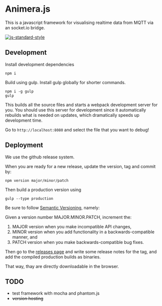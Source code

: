 # Animera.js
This is a javascript framework for visualising realtime data from MQTT via an socket.io bridge.

[![js-standard-style](https://cdn.rawgit.com/feross/standard/master/badge.svg)](https://github.com/feross/standard)

## Development

Install development dependencies

```
npm i
```

Build using gulp. Install gulp globally for shorter commands.

```
npm i -g gulp
gulp
```

This builds all the source files and starts a webpack development server for you. You should use this server for development since it automatically rebuilds what is needed on updates, which dramatically speeds up development time.

Go to `http://localhost:8080` and select the file that you want to debug!

## Deployment

We use the github release system.

When you are ready for a new release, update the version, tag and commit by:

```
npm version major/minor/patch
```

Then build a production version using

```
gulp --type production
```

Be sure to follow [Semantic Versioning](http://semver.org/), namely:

Given a version number MAJOR.MINOR.PATCH, increment the:

1. MAJOR version when you make incompatible API changes,
1. MINOR version when you add functionality in a backwards-compatible manner, and
1. PATCH version when you make backwards-compatible bug fixes.

Then go to the [releases page](https://github.com/op-en/animera.js/releases) and write some release notes for the tag, and add the compiled production builds as binaries.

That way, thay are directly downloadable in the browser.

## TODO

- test framework with mocha and phantom.js
- ~~version hosting~~
